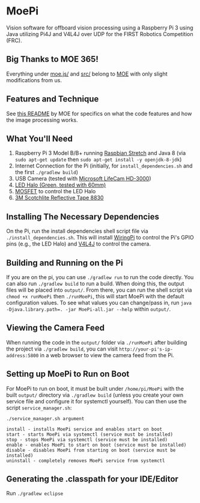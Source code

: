 # MoePi
Vision software for offboard vision processing using a Raspberry Pi 3 using Java utilizing Pi4J and V4L4J over UDP for the FIRST Robotics Competition (FRC).

## Big Thanks to MOE 365!
Everything under [moe.js/](https://github.com/MOERobotics/moe.js) and [src/](https://github.com/MOERobotics/stronghold-pi-2016) belong to [MOE](http://moe365.org/) with only slight modifications from us.

## Features and Technique
See [this README](https://github.com/MOERobotics/stronghold-pi-2016/blob/master/README.md) by MOE for specifics on what the code features and how the image processing works.

## What You'll Need
1. Raspberry Pi 3 Model B/B+ running [Raspbian Stretch](https://www.raspberrypi.org/downloads/raspbian/) and Java 8 (via `sudo apt-get update` then `sudo apt-get install -y openjdk-8-jdk`)
2. Internet Connection for the Pi (initially, for `install_dependencies.sh` and the first `./gradlew build`)
3. USB Camera (tested with [Microsoft LifeCam HD-3000](https://www.amazon.com/Microsoft-3364820-LifeCam-HD-3000/dp/B008ZVRAQS))
4. [LED Halo (Green, tested with 60mm)](https://www.superbrightleds.com/moreinfo/led-halo-rings/led-halo-angel-eye-headlight-accent-lights/49/307/)
5. [MOSFET](https://www.amazon.com/WINGONEER-IRF520-MOSFET-Driver-Module/dp/B06XHH1TQM) to control the LED Halo
6. [3M Scotchlite Reflective Tape 8830](https://www.andymark.com/products/reflective-material-3m-2-in-wide-x-21-5-adhesive-backed)

## Installing The Necessary Dependencies
On the Pi, run the install dependencies shell script file via `./install_dependencies.sh`. This will install [WiringPi](http://wiringpi.com/) to control the Pi's GPIO pins (e.g., the LED Halo) and [V4L4J](https://github.com/mailmindlin/v4l4j) to control the camera.

## Building and Running on the Pi
If you are on the pi, you can use `./gradlew run` to run the code directly. You can also run `./gradlew build` to run a build. When doing this, the output files will be placed into `output/`. From there, you can run the shell script via `chmod +x runMoePi` then `./runMoePi`, this will start MoePi with the default configuration values. To see what values you can change/pass in, run `java -Djava.library.path=. -jar MoePi-all.jar --help` within `output/`.

## Viewing the Camera Feed
When running the code in the `output/` folder via `./runMoePi` after building the project via `./gradlew build`, you can visit `http://your-pi's-ip-address:5800` in a web browser to view the camera feed from the Pi.

## Setting up MoePi to Run on Boot
For MoePi to run on boot, it must be built under `/home/pi/MoePi` with the built `output/` directory via `./gradlew build` (unless you create your own service file and configure it for systemctl yourself). You can then use the script `service_manager.sh`:
```
./service_manager.sh argument

install - installs MoePi service and enables start on boot
start - starts MoePi via systemctl (service must be installed)
stop - stops MoePi via systemctl (service must be installed)
enable - enables MoePi to start on boot (service must be installed)
disable - disables MoePi from starting on boot (service must be installed)
uninstall - completely removes MoePi service from systemctl
```

## Generating the .classpath for your IDE/Editor
Run `./gradlew eclipse`
